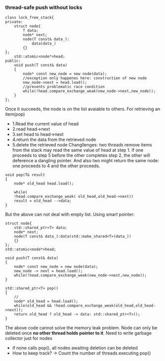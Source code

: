 ### thread-safe push without locks
```
class lock_free_stack{
private:
	struct node{
		T data;
		node* next;
		node(T const& data_):
			data(data_)
		{}
};
	std::atomic<node*>head;
public:
	void push(T const& data)
	{	
		node* const new_node = new node(data);
		//exception only happenes here: construction of new node
		new_node->next = head.load();
		//prevents problematic race condition
		while(!head.compare_exchange_weak(new_node->next,new_node));
	}
};
```
Once it succeeds, the node is on the list avaiable to others.
For retrieving an item(pop)
- 1.Read the current value of head
- 2.read head->next
- 3.set head to head->next
- 4.return the data from the retrieved node
- 5.delete the retrieved node
Changllenges: two threads remove items from the stack may read the same value of
head at step 1. If one proceeds to step 5 before the other completes step 2, the other
will deference a dangling pointer.
And also two might return the same node: one proceeds to 4 and the other proceeds.
```
void pop(T& result
{
	node* old_head head.load();

	while(
	!head.compare_exchange_weak( old_head,old_head->next))
	result = old_head -->data;
}
```
But the above can not deal with empty list.
Using smart pointer:
```
struct node{	
	std::shared_ptr<T> data;
	node* next;
	node(T const& data_):data(std::make_shared<T>(data_))
	{}
};
std::atomic<node*>head;

void push(T const& data)
{
	node* const new_node = new node(data);
	new_node -> next = head.load();
	while(!head.compare_exchange_weak(new_node->next,new_node));
}

std::shared_ptr<T> pop()
{	
	//
	node* old_head = head.load();
	while(old_head && !head.compare_exchange_weak(old_head,old_head->next));
	return old_head ? old_head -> data: std::shared_ptr<T>();
}
```
The above code cannot solve the memory leak problem. Node can only be deleted
once **no other thread holds pointer to it**.
Need to write garbage collector just for nodes
- if none calls pop(), all nodes awaiting deletion can be deleted
- How to keep track? -> Count the number of threads executing pop()



